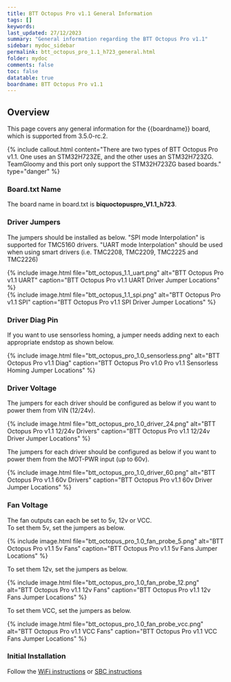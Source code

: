 ```yaml
---
title: BTT Octopus Pro v1.1 General Information
tags: []
keywords: 
last_updated: 27/12/2023
summary: "General information regarding the BTT Octopus Pro v1.1"
sidebar: mydoc_sidebar
permalink: btt_octopus_pro_1.1_h723_general.html
folder: mydoc
comments: false
toc: false
datatable: true
boardname: BTT Octopus Pro v1.1
---
```


## Overview

This page covers any general information for the {{boardname}} board, which is supported from 3.5.0-rc.2.

{% include callout.html content="There are two types of BTT Octopus Pro v1.1. One uses an STM32H723ZE, and the other uses an STM32H723ZG. TeamGloomy and this port only support the STM32H723ZG based boards." type="danger" %}  

### Board.txt Name

The board name in board.txt is **biquoctopuspro_V1.1_h723**.

### Driver Jumpers

The jumpers should be installed as below. "SPI mode Interpolation" is supported for TMC5160 drivers. "UART mode Interpolation" should be used when using smart drivers (i.e. TMC2208, TMC2209, TMC2225 and TMC2226)

{% include image.html file="btt_octopus_1.1_uart.png" alt="BTT Octopus Pro v1.1 UART" caption="BTT Octopus Pro v1.1 UART Driver Jumper Locations" %}  
{% include image.html file="btt_octopus_1.1_spi.png" alt="BTT Octopus Pro v1.1 SPI" caption="BTT Octopus Pro v1.1 SPI Driver Jumper Locations" %}  

### Driver Diag Pin

If you want to use sensorless homing, a jumper needs adding next to each appropriate endstop as shown below.

{% include image.html file="btt_octopus_pro_1.0_sensorless.png" alt="BTT Octopus Pro v1.1 Diag" caption="BTT Octopus Pro v1.0 Pro v1.1 Sensorless Homing Jumper Locations" %}

### Driver Voltage

The jumpers for each driver should be configured as below if you want to power them from VIN (12/24v).  

{% include image.html file="btt_octopus_pro_1.0_driver_24.png" alt="BTT Octopus Pro v1.1 12/24v Drivers" caption="BTT Octopus Pro v1.1 12/24v Driver Jumper Locations" %}  

The jumpers for each driver should be configured as below if you want to power them from the MOT-PWR input (up to 60v).  

{% include image.html file="btt_octopus_pro_1.0_driver_60.png" alt="BTT Octopus Pro v1.1 60v Drivers" caption="BTT Octopus Pro v1.1 60v Driver Jumper Locations" %}  

### Fan Voltage

The fan outputs can each be set to 5v, 12v or VCC.  
To set them 5v, set the jumpers as below.  

{% include image.html file="btt_octopus_pro_1.0_fan_probe_5.png" alt="BTT Octopus Pro v1.1 5v Fans" caption="BTT Octopus Pro v1.1 5v Fans Jumper Locations" %}  

To set them 12v, set the jumpers as below.  

{% include image.html file="btt_octopus_pro_1.0_fan_probe_12.png" alt="BTT Octopus Pro v1.1 12v Fans" caption="BTT Octopus Pro v1.1 12v Fans Jumper Locations" %}  

To set them VCC, set the jumpers as below.  

{% include image.html file="btt_octopus_pro_1.0_fan_probe_vcc.png" alt="BTT Octopus Pro v1.1 VCC Fans" caption="BTT Octopus Pro v1.1 VCC Fans Jumper Locations" %}  

### Initial Installation

Follow the [WiFi instructions](btt_octopus_pro_1.1_h723_connected_wifi_8266.html) or [SBC instructions](btt_octopus_pro_1.1_h723_connected_sbc.html)
